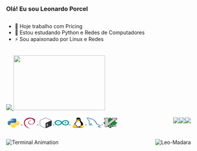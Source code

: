 ### Olá! Eu sou Leonardo Porcel

##

- 🔭 Hoje trabalho com Pricing
- 🌱 Estou estudando Python e Redes de Computadores
- ⚡ Sou apaixonado por Linux e Redes

##

<div>
  <a href="https://github.com/porcelones">
  <img height="149cm" src="https://github-readme-stats.vercel.app/api?username=porcelones&show_icons=true&theme=dracula&include_all_commits=true&count_private=true"/>
  <img height="149" width="250" src="https://github-readme-stats.vercel.app/api/top-langs/?username=porcelones&layout=compact&langs_count=7&theme=dracula"/>
</div>
  
  <div style="display: inline_block"><br>
    <img align="center" alt="Leo-Python" height="30" width="40" src="https://github.com/devicons/devicon/blob/master/icons/python/python-original.svg">
    <img align="center" alt="Leo-Debian" height="30" width="40" src="https://github.com/devicons/devicon/blob/master/icons/debian/debian-original.svg">
    <img align="center" alt="Leo-Bash" height="30" width="40" src="https://github.com/devicons/devicon/blob/master/icons/bash/bash-original.svg">
    <img align="center" alt="Leo-Arduino" height="30" width="40" src="https://github.com/devicons/devicon/blob/master/icons/arduino/arduino-original.svg">
    <img align="center" alt="Leo-Linux" height="30" width="40" src="https://github.com/devicons/devicon/blob/master/icons/linux/linux-original.svg">
    <img align="center" alt="Leo-MySQL" height="30" width="40" src="https://github.com/devicons/devicon/blob/master/icons/mysql/mysql-original.svg">
    <img align="center" alt="Leo-Vim" height="30" width="40" src="https://github.com/devicons/devicon/blob/master/icons/vim/vim-original.svg">
     <a href="https://instagram.com/leonardoporcel_" target="_blank"><img align="right" src="https://img.shields.io/badge/-Instagram-%23E4405F?style=for-the-badge&logo=instagram&logoColor=white" target="_blank"></a>
  <a href = "mailto:leonardoporcel2@icloud.com"><img align="right" src="https://img.shields.io/badge/-iCloud-%23333?style=for-the-badge&logo=iCloud&logoColor=white" target="_blank"></a>
  <a href="https://www.linkedin.com/in/leonardo-porcel" target="_blank"><img align="right" src="https://img.shields.io/badge/-LinkedIn-%230077B5?style=for-the-badge&logo=linkedin&logoColor=white" target="_blank"></a>
  
</div>
  
  ##
  
  <div>
 
  ![Terminal Animation](https://nbedos.github.io/termtosvg/examples/dracula.svg)
 <img align="right" alt="Leo-Madara" src="https://media.discordapp.net/attachments/857725809443733534/869969615516729344/4fadc8d915d3927102a8a7ebbfdf2ddb9d7416db_hq.gif?width=170&height=320">
</div>
